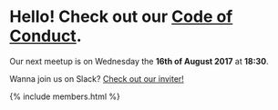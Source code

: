 # Hello! Check out our [Code of Conduct](/conduct).

Our next meetup is on Wednesday the __16th of August 2017__ at __18:30__.

Wanna join us on Slack? [Check out our inviter!](http://rubyhabits.herokuapp.com/)


{% include members.html %}
